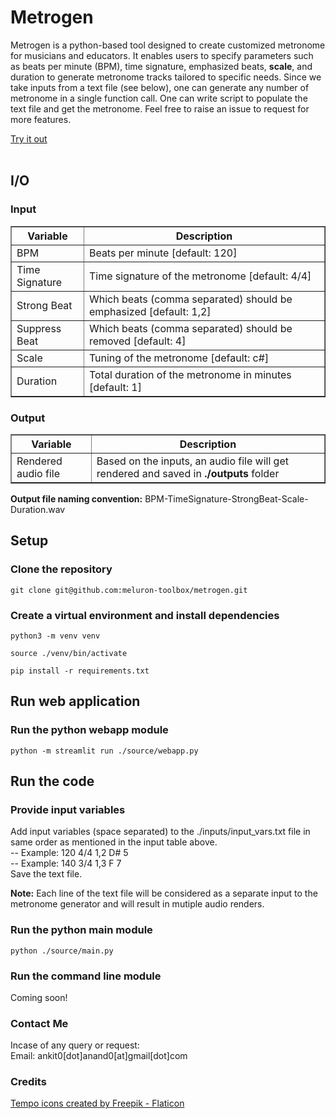 # Metrogen

Metrogen is a python-based tool designed to create customized metronome for musicians and educators. It enables users to specify parameters such as beats per minute (BPM), time signature, emphasized beats, **scale**, and duration to generate metronome tracks tailored to specific needs. Since we take inputs from a text file (see below), one can generate any number of metronome in a single function call. One can write script to populate the text file and get the metronome. Feel free to raise an issue to request for more features.

[Try it out](https://metrogen.streamlit.app/) <br><br>

## I/O 
### Input
<table border="1" width="600">
	<tr>
		<th>Variable</th>
		<th>Description</th>
	</tr>
	<tr>
		<td>BPM</td>
		<td>Beats per minute [default: 120]</td>
	</tr>
	<tr>
		<td>Time Signature</td>
		<td>Time signature of the metronome [default: 4/4]</td>
	</tr>
	<tr>
		<td>Strong Beat</td>
		<td>Which beats (comma separated) should be emphasized [default: 1,2]</td>
	</tr>
	<tr>
		<td>Suppress Beat</td>
		<td>Which beats (comma separated) should be removed [default: 4]</td>
	</tr>
	<tr>
		<td>Scale</td>
		<td>Tuning of the metronome [default: c#]</td>
	</tr>
	<tr>
		<td>Duration</td>
		<td>Total duration of the metronome in minutes [default: 1]</td>
	</tr>
	
</table>

### Output
<table border="1" width="600">
	<tr>
		<th>Variable</th>
		<th>Description</th>
	</tr>
	<tr>
		<td>Rendered audio file</td>
		<td>Based on the inputs, an audio file will get rendered and saved in <b>./outputs</b> folder</td>
	</tr>
</table>

<b>Output file naming convention:</b> BPM-TimeSignature-StrongBeat-Scale-Duration.wav

## Setup

### Clone the repository
```
git clone git@github.com:meluron-toolbox/metrogen.git
```

### Create a virtual environment and install dependencies
```
python3 -m venv venv
```
```
source ./venv/bin/activate
```
```
pip install -r requirements.txt
```
## Run web application 
### Run the python webapp module
```
python -m streamlit run ./source/webapp.py
```

## Run the code

### Provide input variables
Add input variables (space separated) to the ./inputs/input_vars.txt file in same order as mentioned in the input table above. <br>
-- Example: 120 4/4 1,2 D# 5 <br>
-- Example: 140 3/4 1,3 F 7 <br>
Save the text file. <br>

**Note:** Each line of the text file will be considered as a separate input to the metronome generator and will result in mutiple audio renders.

### Run the python main module
```
python ./source/main.py
```

### Run the command line module
Coming soon!

### Contact Me
Incase of any query or request:<br>
Email: ankit0[dot]anand0[at]gmail[dot]com <br>


### Credits
<a href="https://www.flaticon.com/free-icons/tempo" title="Tempo icons">Tempo icons created by Freepik - Flaticon</a>
